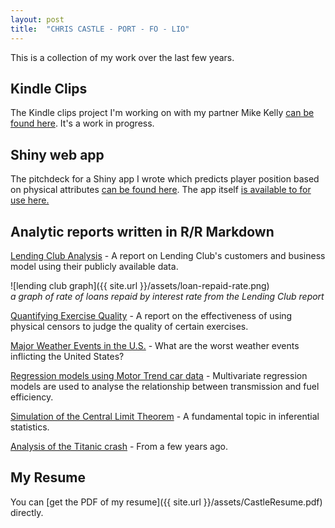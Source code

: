 ```yaml
---
layout: post
title:  "CHRIS CASTLE - PORT - FO - LIO"
---
```

This is a collection of my work over the last few years. 


## Kindle Clips
The Kindle clips project I'm working on with my partner Mike Kelly [can be found here][jekyll-kc]. It's a work in progress.

## Shiny web app

The pitchdeck for a Shiny app I wrote which predicts player position based on physical attributes [can be found here][jekyll-nfl-pitch]. The app itself [is available to for use here.][jekyll-nfl]

## Analytic reports written in R/R Markdown

[Lending Club Analysis][jekyll-lc] - A report on Lending Club's customers and business model using their publicly available data. 

![lending club graph]({{ site.url }}/assets/loan-repaid-rate.png)
<br>
*a graph of rate of loans repaid by interest rate from the Lending Club report*

[Quantifying Exercise Quality][jekyll-qeq] - A report on the effectiveness of using physical censors to judge the quality of certain exercises. 

[Major Weather Events in the U.S.][jekyll-weather] - What are the worst weather events inflicting the United States?

[Regression models using Motor Trend car data][jekyll-motor] - Multivariate regression models are used to analyse the relationship between transmission and fuel efficiency.

[Simulation of the Central Limit Theorem][jekyll-clt] - A fundamental topic in inferential statistics.

[Analysis of the Titanic crash][jekyll-titan] - From a few years ago.

## My Resume
You can [get the PDF of my resume]({{ site.url }}/assets/CastleResume.pdf) directly.


[jekyll-lc]: http://www.googledrive.com/host/0Bw6a2LJ4wLU-Mkt4cDRTakZuWUk
[jekyll-titan]: http://www.googledrive.com/host/0Bw6a2LJ4wLU-anFza19sWkZrOWc
[jekyll-kc]: https://kindleclips.herokuapp.com/
[jekyll-nfl]: https://chriscastle.shinyapps.io/DDP-proj-NFL-combine/
[jekyll-nfl-pitch]: http://rpubs.com/christopher_castle/148572
[jekyll-qeq]: http://rpubs.com/christopher_castle/154339
[jekyll-weather]: http://rpubs.com/christopher_castle/137535
[jekyll-clt]: http://rpubs.com/christopher_castle/137490
[jekyll-motor]: http://rpubs.com/christopher_castle/MotorTrend